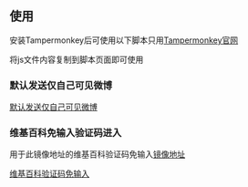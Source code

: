 ## 使用

安装Tampermonkey后可使用以下脚本只用[Tampermonkey官网](https://www.tampermonkey.net/)

将js文件内容复制到脚本页面即可使用

### 默认发送仅自己可见微博

[默认发送仅自己可见微博](https://github.com/coddylau/Script/blob/master/post-weibo.js)

### 维基百科免输入验证码进入

用于此镜像地址的维基百科验证码免输入[镜像地址](https://zh.wikipedia.hk.cn/wiki/Wikipedia:%E9%A6%96%E9%A1%B5)

[维基百科验证码免输入](https://github.com/coddylau/Script/blob/master/wiki.js)
